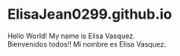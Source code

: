 # ElisaJean0299.github.io

Hello World! My name is Elisa Vasquez.  
Bienvenidos todos!! Mi nombre es Elisa Vasquez.  

